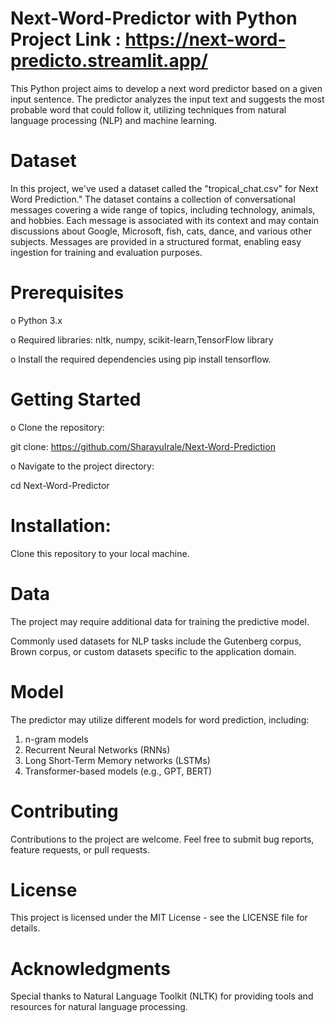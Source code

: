 # Next-Word-Predictor with Python  Project Link : https://next-word-predicto.streamlit.app/
This Python project aims to develop a next word predictor based on a given input sentence. The predictor analyzes the input text and suggests the most probable word that could follow it, utilizing techniques from natural language processing (NLP) and machine learning.

# Dataset
In this project, we've used a dataset called the "tropical_chat.csv" for Next Word Prediction." The dataset contains a collection of conversational messages covering a wide range of topics, including technology, animals, and hobbies.
Each message is associated with its context and may contain discussions about Google, Microsoft, fish, cats, dance, and various other subjects.
Messages are provided in a structured format, enabling easy ingestion for training and evaluation purposes.

# Prerequisites
o Python 3.x

o Required libraries: nltk, numpy, scikit-learn,TensorFlow library

o Install the required dependencies using pip install tensorflow.
# Getting Started
o Clone the repository:

git clone: 
https://github.com/SharayuIrale/Next-Word-Prediction

o Navigate to the project directory:

cd Next-Word-Predictor

# Installation:
Clone this repository to your local machine.

# Data
The project may require additional data for training the predictive model. 

Commonly used datasets for NLP tasks include the Gutenberg corpus, Brown corpus, or custom datasets specific to the application domain.

# Model
The predictor may utilize different models for word prediction, including:

1. n-gram models
2. Recurrent Neural Networks (RNNs)
3. Long Short-Term Memory networks (LSTMs)
4. Transformer-based models (e.g., GPT, BERT)

# Contributing
Contributions to the project are welcome. Feel free to submit bug reports, feature requests, or pull requests.

# License
This project is licensed under the MIT License - see the LICENSE file for details.

# Acknowledgments
Special thanks to Natural Language Toolkit (NLTK) for providing tools and resources for natural language processing.
